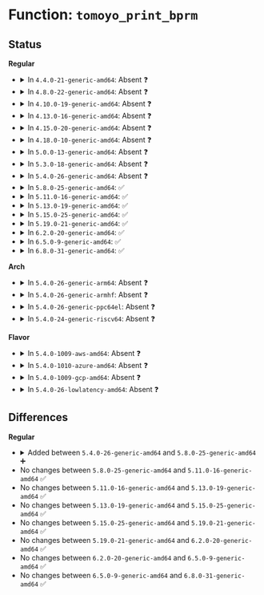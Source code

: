 # Function: <code>tomoyo_print_bprm</code>

## Status
<b>Regular</b>
<ul>
<li>
<details>
<summary>In <code>4.4.0-21-generic-amd64</code>: Absent ❓</summary>

```json
{
  "name": "tomoyo_print_bprm",
  "collision_type": "Unique Static",
  "inline_type": "Full",
  "funcs": [
    {
      "addr": 18446744071582412531,
      "name": "tomoyo_print_bprm",
      "external": false,
      "loc": "security/tomoyo/audit.c:21",
      "file": "security/tomoyo/audit.c",
      "inline": "not declared, inlined",
      "caller_inline": [
        "security/tomoyo/audit.c:tomoyo_init_log"
      ],
      "caller_func": []
    }
  ],
  "symbols": []
}
```
</details>
</li>
<li>
<details>
<summary>In <code>4.8.0-22-generic-amd64</code>: Absent ❓</summary>

```json
{
  "name": "tomoyo_print_bprm",
  "collision_type": "Unique Static",
  "inline_type": "Full",
  "funcs": [
    {
      "addr": 18446744071582633870,
      "name": "tomoyo_print_bprm",
      "external": false,
      "loc": "security/tomoyo/audit.c:21",
      "file": "security/tomoyo/audit.c",
      "inline": "not declared, inlined",
      "caller_inline": [
        "security/tomoyo/audit.c:tomoyo_init_log"
      ],
      "caller_func": []
    }
  ],
  "symbols": []
}
```
</details>
</li>
<li>
<details>
<summary>In <code>4.10.0-19-generic-amd64</code>: Absent ❓</summary>

```json
{
  "name": "tomoyo_print_bprm",
  "collision_type": "Unique Static",
  "inline_type": "Full",
  "funcs": [
    {
      "addr": 18446744071582727022,
      "name": "tomoyo_print_bprm",
      "external": false,
      "loc": "security/tomoyo/audit.c:21",
      "file": "security/tomoyo/audit.c",
      "inline": "not declared, inlined",
      "caller_inline": [
        "security/tomoyo/audit.c:tomoyo_init_log"
      ],
      "caller_func": []
    }
  ],
  "symbols": []
}
```
</details>
</li>
<li>
<details>
<summary>In <code>4.13.0-16-generic-amd64</code>: Absent ❓</summary>

```json
{
  "name": "tomoyo_print_bprm",
  "collision_type": "Unique Static",
  "inline_type": "Full",
  "funcs": [
    {
      "addr": 18446744071582819771,
      "name": "tomoyo_print_bprm",
      "external": false,
      "loc": "security/tomoyo/audit.c:21",
      "file": "security/tomoyo/audit.c",
      "inline": "not declared, inlined",
      "caller_inline": [
        "security/tomoyo/audit.c:tomoyo_init_log"
      ],
      "caller_func": []
    }
  ],
  "symbols": []
}
```
</details>
</li>
<li>
<details>
<summary>In <code>4.15.0-20-generic-amd64</code>: Absent ❓</summary>

```json
{
  "name": "tomoyo_print_bprm",
  "collision_type": "Unique Static",
  "inline_type": "Full",
  "funcs": [
    {
      "addr": 18446744071582976603,
      "name": "tomoyo_print_bprm",
      "external": false,
      "loc": "security/tomoyo/audit.c:22",
      "file": "security/tomoyo/audit.c",
      "inline": "not declared, inlined",
      "caller_inline": [
        "security/tomoyo/audit.c:tomoyo_init_log"
      ],
      "caller_func": []
    }
  ],
  "symbols": []
}
```
</details>
</li>
<li>
<details>
<summary>In <code>4.18.0-10-generic-amd64</code>: Absent ❓</summary>

```json
{
  "name": "tomoyo_print_bprm",
  "collision_type": "Unique Static",
  "inline_type": "Full",
  "funcs": [
    {
      "addr": 18446744071583177095,
      "name": "tomoyo_print_bprm",
      "external": false,
      "loc": "security/tomoyo/audit.c:22",
      "file": "security/tomoyo/audit.c",
      "inline": "not declared, inlined",
      "caller_inline": [
        "security/tomoyo/audit.c:tomoyo_init_log"
      ],
      "caller_func": []
    }
  ],
  "symbols": []
}
```
</details>
</li>
<li>
<details>
<summary>In <code>5.0.0-13-generic-amd64</code>: Absent ❓</summary>

```json
{
  "name": "tomoyo_print_bprm",
  "collision_type": "Unique Static",
  "inline_type": "Full",
  "funcs": [
    {
      "addr": 18446744071583293436,
      "name": "tomoyo_print_bprm",
      "external": false,
      "loc": "security/tomoyo/audit.c:22",
      "file": "security/tomoyo/audit.c",
      "inline": "not declared, inlined",
      "caller_inline": [
        "security/tomoyo/audit.c:tomoyo_init_log"
      ],
      "caller_func": []
    }
  ],
  "symbols": []
}
```
</details>
</li>
<li>
<details>
<summary>In <code>5.3.0-18-generic-amd64</code>: Absent ❓</summary>

```json
{
  "name": "tomoyo_print_bprm",
  "collision_type": "Unique Static",
  "inline_type": "Full",
  "funcs": [
    {
      "addr": 18446744071583481400,
      "name": "tomoyo_print_bprm",
      "external": false,
      "loc": "security/tomoyo/audit.c:22",
      "file": "security/tomoyo/audit.c",
      "inline": "not declared, inlined",
      "caller_inline": [
        "security/tomoyo/audit.c:tomoyo_init_log"
      ],
      "caller_func": []
    }
  ],
  "symbols": []
}
```
</details>
</li>
<li>
<details>
<summary>In <code>5.4.0-26-generic-amd64</code>: Absent ❓</summary>

```json
{
  "name": "tomoyo_print_bprm",
  "collision_type": "Unique Static",
  "inline_type": "Full",
  "funcs": [
    {
      "addr": 18446744071583587352,
      "name": "tomoyo_print_bprm",
      "external": false,
      "loc": "security/tomoyo/audit.c:22",
      "file": "security/tomoyo/audit.c",
      "inline": "not declared, inlined",
      "caller_inline": [
        "security/tomoyo/audit.c:tomoyo_init_log"
      ],
      "caller_func": []
    }
  ],
  "symbols": []
}
```
</details>
</li>
<li>
<details>
<summary>In <code>5.8.0-25-generic-amd64</code>: ✅</summary>

```c
char * tomoyo_print_bprm(struct linux_binprm * bprm, struct tomoyo_page_dump * dump)
```

```json
{
  "name": "tomoyo_print_bprm",
  "collision_type": "Unique Static",
  "inline_type": "No",
  "funcs": [
    {
      "addr": 18446744071583939872,
      "name": "tomoyo_print_bprm",
      "external": false,
      "loc": "security/tomoyo/audit.c:22",
      "file": "security/tomoyo/audit.c",
      "inline": "seen, unknown",
      "caller_inline": [],
      "caller_func": [
        "security/tomoyo/audit.c:tomoyo_init_log"
      ]
    }
  ],
  "symbols": [
    {
      "addr": 18446744071583939872,
      "name": "tomoyo_print_bprm",
      "section": ".text",
      "bind": "STB_LOCAL",
      "size": 727
    }
  ]
}
```
</details>
</li>
<li>
<details>
<summary>In <code>5.11.0-16-generic-amd64</code>: ✅</summary>

```c
char * tomoyo_print_bprm(struct linux_binprm * bprm, struct tomoyo_page_dump * dump)
```

```json
{
  "name": "tomoyo_print_bprm",
  "collision_type": "Unique Static",
  "inline_type": "No",
  "funcs": [
    {
      "addr": 18446744071584059760,
      "name": "tomoyo_print_bprm",
      "external": false,
      "loc": "security/tomoyo/audit.c:22",
      "file": "security/tomoyo/audit.c",
      "inline": "seen, unknown",
      "caller_inline": [],
      "caller_func": [
        "security/tomoyo/audit.c:tomoyo_init_log"
      ]
    }
  ],
  "symbols": [
    {
      "addr": 18446744071584059760,
      "name": "tomoyo_print_bprm",
      "section": ".text",
      "bind": "STB_LOCAL",
      "size": 727
    }
  ]
}
```
</details>
</li>
<li>
<details>
<summary>In <code>5.13.0-19-generic-amd64</code>: ✅</summary>

```c
char * tomoyo_print_bprm(struct linux_binprm * bprm, struct tomoyo_page_dump * dump)
```

```json
{
  "name": "tomoyo_print_bprm",
  "collision_type": "Unique Static",
  "inline_type": "No",
  "funcs": [
    {
      "addr": 18446744071584087744,
      "name": "tomoyo_print_bprm",
      "external": false,
      "loc": "security/tomoyo/audit.c:22",
      "file": "security/tomoyo/audit.c",
      "inline": "seen, unknown",
      "caller_inline": [],
      "caller_func": [
        "security/tomoyo/audit.c:tomoyo_init_log"
      ]
    }
  ],
  "symbols": [
    {
      "addr": 18446744071584087744,
      "name": "tomoyo_print_bprm",
      "section": ".text",
      "bind": "STB_LOCAL",
      "size": 727
    }
  ]
}
```
</details>
</li>
<li>
<details>
<summary>In <code>5.15.0-25-generic-amd64</code>: ✅</summary>

```c
char * tomoyo_print_bprm(struct linux_binprm * bprm, struct tomoyo_page_dump * dump)
```

```json
{
  "name": "tomoyo_print_bprm",
  "collision_type": "Unique Static",
  "inline_type": "No",
  "funcs": [
    {
      "addr": 18446744071584460800,
      "name": "tomoyo_print_bprm",
      "external": false,
      "loc": "security/tomoyo/audit.c:22",
      "file": "security/tomoyo/audit.c",
      "inline": "seen, unknown",
      "caller_inline": [],
      "caller_func": [
        "security/tomoyo/audit.c:tomoyo_init_log"
      ]
    }
  ],
  "symbols": [
    {
      "addr": 18446744071584460800,
      "name": "tomoyo_print_bprm",
      "section": ".text",
      "bind": "STB_LOCAL",
      "size": 727
    }
  ]
}
```
</details>
</li>
<li>
<details>
<summary>In <code>5.19.0-21-generic-amd64</code>: ✅</summary>

```c
char * tomoyo_print_bprm(struct linux_binprm * bprm, struct tomoyo_page_dump * dump)
```

```json
{
  "name": "tomoyo_print_bprm",
  "collision_type": "Unique Static",
  "inline_type": "No",
  "funcs": [
    {
      "addr": 18446744071585095184,
      "name": "tomoyo_print_bprm",
      "external": false,
      "loc": "security/tomoyo/audit.c:22",
      "file": "security/tomoyo/audit.c",
      "inline": "seen, unknown",
      "caller_inline": [],
      "caller_func": [
        "security/tomoyo/audit.c:tomoyo_init_log"
      ]
    }
  ],
  "symbols": [
    {
      "addr": 18446744071585095184,
      "name": "tomoyo_print_bprm",
      "section": ".text",
      "bind": "STB_LOCAL",
      "size": 754
    }
  ]
}
```
</details>
</li>
<li>
<details>
<summary>In <code>6.2.0-20-generic-amd64</code>: ✅</summary>

```c
char * tomoyo_print_bprm(struct linux_binprm * bprm, struct tomoyo_page_dump * dump)
```

```json
{
  "name": "tomoyo_print_bprm",
  "collision_type": "Unique Static",
  "inline_type": "No",
  "funcs": [
    {
      "addr": 18446744071585818912,
      "name": "tomoyo_print_bprm",
      "external": false,
      "loc": "security/tomoyo/audit.c:22",
      "file": "security/tomoyo/audit.c",
      "inline": "seen, unknown",
      "caller_inline": [],
      "caller_func": [
        "security/tomoyo/audit.c:tomoyo_init_log"
      ]
    }
  ],
  "symbols": [
    {
      "addr": 18446744071585818912,
      "name": "tomoyo_print_bprm",
      "section": ".text",
      "bind": "STB_LOCAL",
      "size": 738
    }
  ]
}
```
</details>
</li>
<li>
<details>
<summary>In <code>6.5.0-9-generic-amd64</code>: ✅</summary>

```c
char * tomoyo_print_bprm(struct linux_binprm * bprm, struct tomoyo_page_dump * dump)
```

```json
{
  "name": "tomoyo_print_bprm",
  "collision_type": "Unique Static",
  "inline_type": "No",
  "funcs": [
    {
      "addr": 18446744071586050672,
      "name": "tomoyo_print_bprm",
      "external": false,
      "loc": "security/tomoyo/audit.c:22",
      "file": "security/tomoyo/audit.c",
      "inline": "seen, unknown",
      "caller_inline": [],
      "caller_func": [
        "security/tomoyo/audit.c:tomoyo_init_log"
      ]
    }
  ],
  "symbols": [
    {
      "addr": 18446744071586050672,
      "name": "tomoyo_print_bprm",
      "section": ".text",
      "bind": "STB_LOCAL",
      "size": 1022
    }
  ]
}
```
</details>
</li>
<li>
<details>
<summary>In <code>6.8.0-31-generic-amd64</code>: ✅</summary>

```c
char * tomoyo_print_bprm(struct linux_binprm * bprm, struct tomoyo_page_dump * dump)
```

```json
{
  "name": "tomoyo_print_bprm",
  "collision_type": "Unique Static",
  "inline_type": "No",
  "funcs": [
    {
      "addr": 18446744071586299536,
      "name": "tomoyo_print_bprm",
      "external": false,
      "loc": "security/tomoyo/audit.c:22",
      "file": "security/tomoyo/audit.c",
      "inline": "seen, unknown",
      "caller_inline": [],
      "caller_func": [
        "security/tomoyo/audit.c:tomoyo_init_log"
      ]
    }
  ],
  "symbols": [
    {
      "addr": 18446744071586299536,
      "name": "tomoyo_print_bprm",
      "section": ".text",
      "bind": "STB_LOCAL",
      "size": 1069
    }
  ]
}
```
</details>
</li>
</ul>
<b>Arch</b>
<ul>
<li>
<details>
<summary>In <code>5.4.0-26-generic-arm64</code>: Absent ❓</summary>

```json
{
  "name": "tomoyo_print_bprm",
  "collision_type": "Unique Static",
  "inline_type": "Full",
  "funcs": [
    {
      "addr": 18446603336495366236,
      "name": "tomoyo_print_bprm",
      "external": false,
      "loc": "security/tomoyo/audit.c:22",
      "file": "security/tomoyo/audit.c",
      "inline": "not declared, inlined",
      "caller_inline": [
        "security/tomoyo/audit.c:tomoyo_init_log"
      ],
      "caller_func": []
    }
  ],
  "symbols": []
}
```
</details>
</li>
<li>
<details>
<summary>In <code>5.4.0-26-generic-armhf</code>: Absent ❓</summary>

```json
{
  "name": "tomoyo_print_bprm",
  "collision_type": "Unique Static",
  "inline_type": "Full",
  "funcs": [
    {
      "addr": 3228741540,
      "name": "tomoyo_print_bprm",
      "external": false,
      "loc": "security/tomoyo/audit.c:22",
      "file": "security/tomoyo/audit.c",
      "inline": "not declared, inlined",
      "caller_inline": [
        "security/tomoyo/audit.c:tomoyo_init_log"
      ],
      "caller_func": []
    }
  ],
  "symbols": []
}
```
</details>
</li>
<li>
<details>
<summary>In <code>5.4.0-26-generic-ppc64el</code>: Absent ❓</summary>

```json
{
  "name": "tomoyo_print_bprm",
  "collision_type": "Unique Static",
  "inline_type": "Full",
  "funcs": [
    {
      "addr": 13835058055289379340,
      "name": "tomoyo_print_bprm",
      "external": false,
      "loc": "security/tomoyo/audit.c:22",
      "file": "security/tomoyo/audit.c",
      "inline": "not declared, inlined",
      "caller_inline": [
        "security/tomoyo/audit.c:tomoyo_init_log"
      ],
      "caller_func": []
    }
  ],
  "symbols": []
}
```
</details>
</li>
<li>
<details>
<summary>In <code>5.4.0-24-generic-riscv64</code>: Absent ❓</summary>

```json
{
  "name": "tomoyo_print_bprm",
  "collision_type": "Unique Static",
  "inline_type": "Full",
  "funcs": [
    {
      "addr": 18446743936274572506,
      "name": "tomoyo_print_bprm",
      "external": false,
      "loc": "security/tomoyo/audit.c:22",
      "file": "security/tomoyo/audit.c",
      "inline": "not declared, inlined",
      "caller_inline": [
        "security/tomoyo/audit.c:tomoyo_init_log"
      ],
      "caller_func": []
    }
  ],
  "symbols": []
}
```
</details>
</li>
</ul>
<b>Flavor</b>
<ul>
<li>
<details>
<summary>In <code>5.4.0-1009-aws-amd64</code>: Absent ❓</summary>

```json
{
  "name": "tomoyo_print_bprm",
  "collision_type": "Unique Static",
  "inline_type": "Full",
  "funcs": [
    {
      "addr": 18446744071583556088,
      "name": "tomoyo_print_bprm",
      "external": false,
      "loc": "security/tomoyo/audit.c:22",
      "file": "security/tomoyo/audit.c",
      "inline": "not declared, inlined",
      "caller_inline": [
        "security/tomoyo/audit.c:tomoyo_init_log"
      ],
      "caller_func": []
    }
  ],
  "symbols": []
}
```
</details>
</li>
<li>
<details>
<summary>In <code>5.4.0-1010-azure-amd64</code>: Absent ❓</summary>

```json
{
  "name": "tomoyo_print_bprm",
  "collision_type": "Unique Static",
  "inline_type": "Full",
  "funcs": [
    {
      "addr": 18446744071583493144,
      "name": "tomoyo_print_bprm",
      "external": false,
      "loc": "security/tomoyo/audit.c:22",
      "file": "security/tomoyo/audit.c",
      "inline": "not declared, inlined",
      "caller_inline": [
        "security/tomoyo/audit.c:tomoyo_init_log"
      ],
      "caller_func": []
    }
  ],
  "symbols": []
}
```
</details>
</li>
<li>
<details>
<summary>In <code>5.4.0-1009-gcp-amd64</code>: Absent ❓</summary>

```json
{
  "name": "tomoyo_print_bprm",
  "collision_type": "Unique Static",
  "inline_type": "Full",
  "funcs": [
    {
      "addr": 18446744071583539864,
      "name": "tomoyo_print_bprm",
      "external": false,
      "loc": "security/tomoyo/audit.c:22",
      "file": "security/tomoyo/audit.c",
      "inline": "not declared, inlined",
      "caller_inline": [
        "security/tomoyo/audit.c:tomoyo_init_log"
      ],
      "caller_func": []
    }
  ],
  "symbols": []
}
```
</details>
</li>
<li>
<details>
<summary>In <code>5.4.0-26-lowlatency-amd64</code>: Absent ❓</summary>

```json
{
  "name": "tomoyo_print_bprm",
  "collision_type": "Unique Static",
  "inline_type": "Full",
  "funcs": [
    {
      "addr": 18446744071583636824,
      "name": "tomoyo_print_bprm",
      "external": false,
      "loc": "security/tomoyo/audit.c:22",
      "file": "security/tomoyo/audit.c",
      "inline": "not declared, inlined",
      "caller_inline": [
        "security/tomoyo/audit.c:tomoyo_init_log"
      ],
      "caller_func": []
    }
  ],
  "symbols": []
}
```
</details>
</li>
</ul>

## Differences
<b>Regular</b>
<ul>
<li>
<details>
<summary>Added between <code>5.4.0-26-generic-amd64</code> and <code>5.8.0-25-generic-amd64</code> ➕</summary>

```c
char * tomoyo_print_bprm(struct linux_binprm * bprm, struct tomoyo_page_dump * dump)
```
</details>
</li>
<li>
No changes between <code>5.8.0-25-generic-amd64</code> and <code>5.11.0-16-generic-amd64</code> ✅
</li>
<li>
No changes between <code>5.11.0-16-generic-amd64</code> and <code>5.13.0-19-generic-amd64</code> ✅
</li>
<li>
No changes between <code>5.13.0-19-generic-amd64</code> and <code>5.15.0-25-generic-amd64</code> ✅
</li>
<li>
No changes between <code>5.15.0-25-generic-amd64</code> and <code>5.19.0-21-generic-amd64</code> ✅
</li>
<li>
No changes between <code>5.19.0-21-generic-amd64</code> and <code>6.2.0-20-generic-amd64</code> ✅
</li>
<li>
No changes between <code>6.2.0-20-generic-amd64</code> and <code>6.5.0-9-generic-amd64</code> ✅
</li>
<li>
No changes between <code>6.5.0-9-generic-amd64</code> and <code>6.8.0-31-generic-amd64</code> ✅
</li>
</ul>
